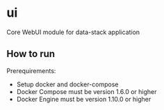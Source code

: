 # ui

Core WebUI module for data-stack application

## How to run

Prerequirements:

* Setup docker and docker-compose
* Docker Compose must be version 1.6.0 or higher
* Docker Engine must be version 1.10.0 or higher
